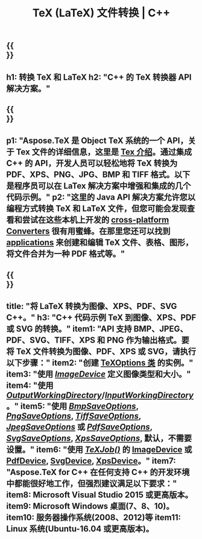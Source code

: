 ﻿---
translation: true
template: /_templates/_conversion-cpp.md
title: TeX (LaTeX) 文件转换 | C++
url: /cpp/conversion/
keywords: tex 转换器 cpp api, tex 转换器 c++ api
description: TeX(LaTeX) 转换 C++ API 解决方案。只需几行 C++ 代码即可将 LaTeX 文件转换为 PDF、XPS 和图像，包括 PNG、JPEG、TIFF、BMP。
family: tex
platformtag: cpp
feature: conversion
---

{{<section banner>}}
---
h1: 转换 TeX 和 LaTeX
h2: "C++ 的 TeX 转换器 API 解决方案。"
---

{{<section overview>}}
---
p1: "Aspose.TeX 是 Object TeX 系统的一个 API，关于 Tex 文件的详细信息，这里是 [Tex 介绍](https://docs.aspose.com/tex/cpp/what-is-tex/)。通过集成 C++ 的 API，开发人员可以轻松地将 TeX 转换为 PDF、XPS、PNG、JPG、BMP 和 TIFF 格式。以下是程序员可以在 LaTex 解决方案中增强和集成的几个代码示例。"
p2: "这里的 Java API 解决方案允许您以编程方式转换 TeX 和 LaTeX 文件，但您可能会发现查看和尝试在这些本机上开发的 [cross-platform Converters](https://products.aspose.app/tex/conversion) 很有用蜜蜂。在那里您还可以找到 [applications](https://products.aspose.app/tex/applications) 来创建和编辑 TeX 文件、表格、图形，将文件合并为一种 PDF 格式等。"
---

{{<section feature1>}}
---
title: "将 LaTeX 转换为图像、XPS、PDF、SVG C++。"
h3: "C++ 代码示例 TeX 到图像、XPS、PDF 或 SVG 的转换。"
item1: "API 支持 BMP、JPEG、PDF、SVG、TIFF、XPS 和 PNG 作为输出格式。要将 TeX 文件转换为图像、PDF、XPS 或 SVG，请执行以下步骤："
item2: "创建 [TeXOptions 类](https://reference.aspose.com/tex/cpp/class/aspose.te_x.te_x_options) 的实例。"
item3: "使用 [*ImageDevice*](https://reference.aspose.com/page/cpp/class/aspose.page.e_p_s.device.image_device) 定义图像类型和大小。"
item4: "使用 [*OutputWorkingDirectory*](https://reference.aspose.com/tex/cpp/class/aspose.te_x.te_x_options#aa4f4ea6dab7db5ba1b40800495f16f63)/[*InputWorkingDirectory*](https:///reference.aspose.com/tex/cpp/class/aspose.te_x.te_x_options#aa4f4ea6dab7db5ba1b40800495f16f63)。"
item5: "使用 [*BmpSaveOptions*](https://reference.aspose.com/tex/cpp/class/aspose.te_x.presentation.image.bmp_save_options), [*PngSaveOptions*](https://reference.aspose.com/tex/cpp/class/aspose.te_x.presentation.image.png_save_options), [*TiffSaveOptions*](https://reference.aspose.com/tex/cpp/class/aspose.te_x.presentation.image.tiff_save_options), [*JpegSaveOptions*](https://reference.aspose.com/tex/cpp/class/aspose.te_x.presentation.image.jpeg_save_options) 或 [*PdfSaveOptions*](https://reference.aspose.com/tex/cpp/class/aspose.te_x.presentation.pdf.pdf_save_options), [*SvgSaveOptions*](https://reference.aspose.com/tex/cpp/class/aspose.te_x.presentation.svg.svg_save_options), [*XpsSaveOptions*](https://reference.aspose.com/tex/cpp/class/aspose.te_x.presentation.xps.xps_save_options), 默认，不需要设置。"
item6: "使用 [*TeXJob()*](https://reference.aspose.com/tex/cpp/class/aspose.te_x.te_x_job) 的 [ImageDevice](https://reference.aspose.com/tex/cpp/class/aspose.te_x.presentation.image.image_device) 或 [PdfDevice](https://reference.aspose.com/tex/cpp/class/aspose.te_x.presentation.pdf.pdf_device), [SvgDevice](https://reference.aspose.com/tex/cpp/class/aspose.te_x.presentation.svg.svg_device), [XpsDevice](https://reference.aspose.com/tex/cpp/class/aspose.te_x.presentation.xps.xps_device)。"
item7: "Aspose.TeX for C++ 在任何支持 C++ 的开发环境中都能很好地工作，但强烈建议满足以下要求："
item8: Microsoft Visual Studio 2015 或更高版本。
item9: Microsoft Windows 桌面(7、8、10)。
item10: 服务器操作系统(2008、2012)等
item11: Linux 系统(Ubuntu-16.04 或更高版本)。
---


